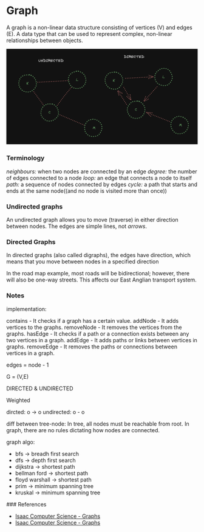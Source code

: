 # Graph

A graph is a non-linear data structure consisting of vertices (V) and edges (E). A data type that can be used to represent complex, non-linear relationships between objects.

![directed-undirected-graph](/assets/graph-un-directed.png)

### Terminology

_neighbours:_ when two nodes are connected by an edge
_degree:_ the number of edges connected to a node
_loop:_ an edge that connects a node to itself
_path:_ a sequence of nodes connected by edges
_cycle:_ a path that starts and ends at the same node((and no node is visited more than once))

### Undirected graphs

An undirected graph allows you to move (traverse) in either direction between nodes. The edges are simple lines, not _arrows_.

### Directed Graphs

In directed graphs (also called digraphs), the edges have direction, which means that you move between nodes in a specified direction

In the road map example, most roads will be bidirectional; however, there will also be one-way streets. This affects our East Anglian transport system.

### Notes

implementation:

contains - It checks if a graph has a certain value.
addNode - It adds vertices to the graphs.
removeNode - It removes the vertices from the graphs.
hasEdge - It checks if a path or a connection exists between any two vertices in a graph.
addEdge - It adds paths or links between vertices in graphs.
removeEdge - It removes the paths or connections between vertices in a graph.

edges = node - 1

G = (V,E)

DIRECTED & UNDIRECTED

Weighted

dircted: o -> o
undirected: o - o

diff between tree-node:
In tree, all nodes must be reachable from root.
In graph, there are no rules dictating how nodes are connected.

graph algo:

- bfs -> breadh first search
- dfs -> depth first search
- dijkstra -> shortest path
- bellman ford -> shortest path
- floyd warshall -> shortest path
- prim -> minimum spanning tree
- kruskal -> minimum spanning tree

### References

- [Isaac Computer Science - Graphs](https://www.cs.usfca.edu/~galles/visualization/Algorithms.html)
- [Isaac Computer Science - Graphs](https://isaaccomputerscience.org/concepts/dsa_datastruct_graph?examBoard=all&stage=all&topic=data_structures)
